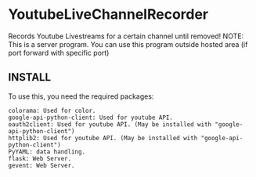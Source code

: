 # YoutubeLiveChannelRecorder
  Records Youtube Livestreams for a certain channel until removed!
  NOTE: This is a server program. You can use this program outside hosted area 
           (if port forward with specific port)

## INSTALL
  To use this, you need the required packages:
  ```
  colorama: Used for color.
  google-api-python-client: Used for youtube API.
  oauth2client: Used for youtube API. (May be installed with "google-api-python-client")
  httplib2: Used for youtube API. (May be installed with "google-api-python-client")
  PyYAML: data handling.
  flask: Web Server.
  gevent: Web Server.
  ```
